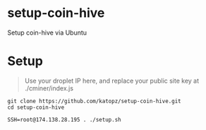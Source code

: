 # setup-coin-hive
Setup coin-hive via Ubuntu

# Setup
> Use your droplet IP here, and replace your public site key at ./cminer/index.js
```shell
git clone https://github.com/katopz/setup-coin-hive.git
cd setup-coin-hive

SSH=root@174.138.28.195 . ./setup.sh
```